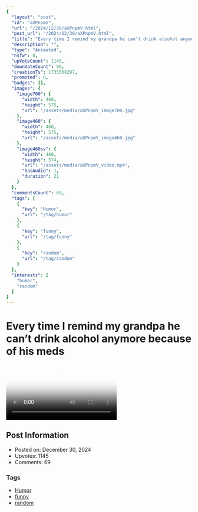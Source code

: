```yaml
---
{
  "layout": "post",
  "id": "aXPnpmV",
  "url": "/2024/12/30/aXPnpmV.html",
  "post_url": "/2024/12/30/aXPnpmV.html",
  "title": "Every time I remind my grandpa he can’t drink alcohol anymore because of his meds",
  "description": "",
  "type": "Animated",
  "nsfw": 0,
  "upVoteCount": 1145,
  "downVoteCount": 96,
  "creationTs": 1735568297,
  "promoted": 0,
  "badges": [],
  "images": {
    "image700": {
      "width": 460,
      "height": 575,
      "url": "/assets/media/aXPnpmV_image700.jpg"
    },
    "image460": {
      "width": 460,
      "height": 575,
      "url": "/assets/media/aXPnpmV_image460.jpg"
    },
    "image460sv": {
      "width": 460,
      "height": 574,
      "url": "/assets/media/aXPnpmV_video.mp4",
      "hasAudio": 1,
      "duration": 21
    }
  },
  "commentsCount": 69,
  "tags": [
    {
      "key": "Humor",
      "url": "/tag/humor"
    },
    {
      "key": "funny",
      "url": "/tag/funny"
    },
    {
      "key": "random",
      "url": "/tag/random"
    }
  ],
  "interests": [
    "humor",
    "random"
  ]
}
---
```


# Every time I remind my grandpa he can’t drink alcohol anymore because of his meds

<video controls playsinline loop poster="/assets/media/aXPnpmV_image460.jpg">
  <source src="/assets/media/aXPnpmV_video.mp4" type="video/mp4">
  Your browser does not support the video tag.
</video>

## Post Information

- Posted on: December 30, 2024
- Upvotes: 1145
- Comments: 69

### Tags

- [Humor](/tag/Humor)
- [funny](/tag/funny)
- [random](/tag/random)
